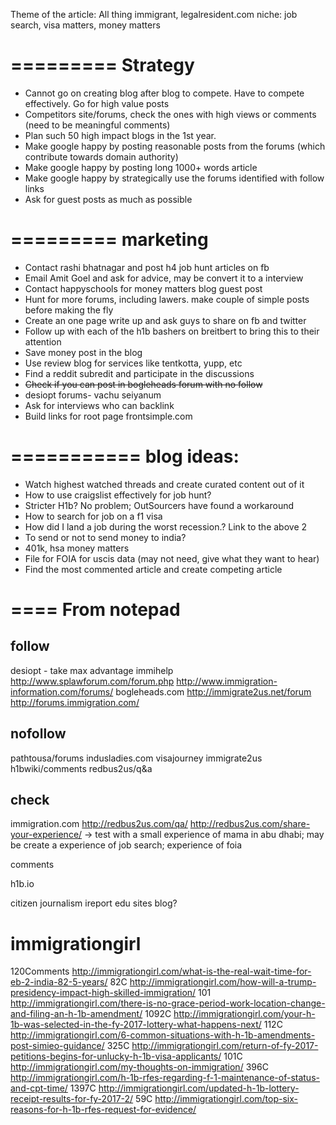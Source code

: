 Theme of the article:
All thing immigrant, legalresident.com
niche: job search, visa matters, money matters

=========
Strategy
=========
- Cannot go on creating blog after blog to compete. Have to compete effectively. Go for high value posts
- Competitors site/forums, check the ones with high views or comments (need to be meaningful comments)
- Plan such 50 high impact blogs in the 1st year. 
- Make google happy by posting reasonable posts from the forums (which contribute towards domain authority)
- Make google happy by posting long 1000+ words article
- Make google happy by strategically use the forums identified with follow links
- Ask for guest posts as much as possible

=========
marketing
=========
* Contact rashi bhatnagar and post h4 job hunt articles on fb
* Email Amit Goel and ask for advice, may be convert it to a interview
* Contact happyschools for money matters blog guest post
* Hunt for more forums, including lawers. make couple of simple posts before making the fly
* Create an one page write up and ask guys to share on fb and twitter
* Follow up with each of the h1b bashers on breitbert to bring this to their attention
* Save money post in the blog
* Use review blog for services like tentkotta, yupp, etc
* Find a reddit subredit and participate in the discussions
* <del>Check if you can post in bogleheads forum with no follow</del>
* desiopt forums- vachu seiyanum
* Ask for interviews who can backlink
* Build links for root page frontsimple.com

===========
blog ideas:
===========
* Watch highest watched threads and create curated content out of it
* How to use craigslist effectively for job hunt?
* Stricter H1b? No problem; OutSourcers have found a workaround
* How to search for job on a f1 visa
* How did I land a job during the worst recession.? Link to the above 2
* To send or not to send money to india?
* 401k, hsa money matters
* File for FOIA for uscis data (may not need, give what they want to hear)
* Find the most commented article and create competing article


====
From notepad
====

follow
----------
desiopt - take max advantage
immihelp
http://www.splawforum.com/forum.php
http://www.immigration-information.com/forums/
bogleheads.com
http://immigrate2us.net/forum
http://forums.immigration.com/


nofollow
-------------
pathtousa/forums
indusladies.com
visajourney
immigrate2us
h1bwiki/comments
redbus2us/q&a


check
--------
immigration.com
http://redbus2us.com/qa/
http://redbus2us.com/share-your-experience/ -> test with a small experience of mama in abu dhabi; may be create a experience of job search; experience of foia

comments

h1b.io

citizen journalism ireport
edu sites blog?

immigrationgirl
================
120Comments		http://immigrationgirl.com/what-is-the-real-wait-time-for-eb-2-india-82-5-years/
82C				http://immigrationgirl.com/how-will-a-trump-presidency-impact-high-skilled-immigration/
101				http://immigrationgirl.com/there-is-no-grace-period-work-location-change-and-filing-an-h-1b-amendment/
1092C			http://immigrationgirl.com/your-h-1b-was-selected-in-the-fy-2017-lottery-what-happens-next/
112C			http://immigrationgirl.com/6-common-situations-with-h-1b-amendments-post-simieo-guidance/
325C			http://immigrationgirl.com/return-of-fy-2017-petitions-begins-for-unlucky-h-1b-visa-applicants/
101C			http://immigrationgirl.com/my-thoughts-on-immigration/
396C			http://immigrationgirl.com/h-1b-rfes-regarding-f-1-maintenance-of-status-and-cpt-time/
1397C			http://immigrationgirl.com/updated-h-1b-lottery-receipt-results-for-fy-2017-2/
59C				http://immigrationgirl.com/top-six-reasons-for-h-1b-rfes-request-for-evidence/

	
	
